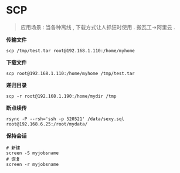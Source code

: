 # SCP

> 应用场景 : 当各种离线 , 下载方式让人抓狂时使用 . 搬瓦工-&gt;阿里云 .

**传输文件**

```
scp /tmp/test.tar root@192.168.1.110:/home/myhome
```

**下载文件**

```
scp root@192.168.1.110:/home/myhome /tmp/test.tar
```

**递归目录**

```
scp -r root@192.168.1.190:/home/mydir /tmp
```

**断点续传**

```
rsync -P --rsh='ssh -p 520521' /data/sexy.sql root@192.168.6.25:/root/mydata/
```

**保持会话**

```
# 新建
screen -S myjobsname
# 恢复
screen -r myjobsname
```



